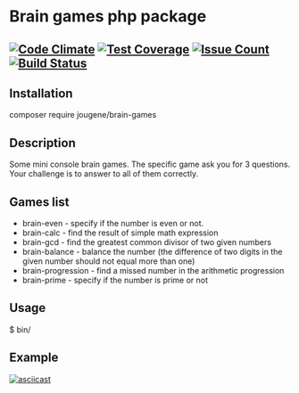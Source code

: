 # Brain games php package
[![Code Climate](https://codeclimate.com/github/jougene/project-lvl1-s136/badges/gpa.svg)](https://codeclimate.com/github/jougene/project-lvl1-s136)
[![Test Coverage](https://codeclimate.com/github/jougene/project-lvl1-s136/badges/coverage.svg)](https://codeclimate.com/github/jougene/project-lvl1-s136/coverage)
[![Issue Count](https://codeclimate.com/github/jougene/project-lvl1-s136/badges/issue_count.svg)](https://codeclimate.com/github/jougene/project-lvl1-s136)
[![Build Status](https://travis-ci.org/jougene/project-lvl1-s136.svg?branch=master)](https://travis-ci.org/jougene/project-lvl1-s136)
---

## Installation
composer require jougene/brain-games

## Description
Some mini console brain games.
The specific game ask you for 3 questions.
Your challenge is to answer to all of them correctly.

## Games list
- brain-even - specify if the number is even or not.
- brain-calc - find the result of simple math expression
- brain-gcd - find the greatest common divisor of two given numbers
- brain-balance - balance the number (the difference of two digits in the given number should not equal more than one)
- brain-progression - find a missed number in the arithmetic progression
- brain-prime - specify if the number is prime or not

## Usage
$ bin/<game-name>

## Example
[![asciicast](https://asciinema.org/a/129073.png)](https://asciinema.org/a/129073)


